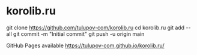 # korolib.ru

git clone https://github.com/tulupov-com/korolib.ru
cd korolib.ru
git add --all
git commit -m "Initial commit"
git push -u origin main

GitHub Pages available https://tulupov-com.github.io/korolib.ru/